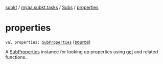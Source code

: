 [subkt](../../index.md) / [myaa.subkt.tasks](../index.md) / [Subs](index.md) / [properties](./properties.md)

# properties

`val properties: `[`SubProperties`](../-sub-properties/index.md) [(source)](https://github.com/Myaamori/SubKt/blob/0.1.10/src/main/kotlin/myaa/subkt/tasks/plugin.kt#L347)

A [SubProperties](../-sub-properties/index.md) instance for looking up properties using [get](get.md) and related functions..

